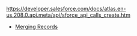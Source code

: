 https://developer.salesforce.com/docs/atlas.en-us.208.0.api.meta/api/sforce_api_calls_create.htm
* [Merging Records](https://developer.salesforce.com/docs/atlas.en-us.apexcode.meta/apexcode/langCon_apex_dml_examples_merge.htm?search_text=try)
